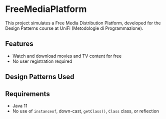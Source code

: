 # FreeMediaPlatform

This project simulates a Free Media Distribution Platform, developed for the Design Patterns course at UniFi (Metodologie di Programmazione).

## Features

- Watch and download movies and TV content for free
- No user registration required

## Design Patterns Used

## Requirements

- Java 11
- No use of `instanceof`, down-cast, `getClass()`, `Class` class, or reflection
